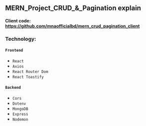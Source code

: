## MERN_Project_CRUD_&_Pagination explain
#### Client code: https://github.com/mnaofficialbd/mern_crud_pagination_client
### Technology:

#### `Frontend`
- `React`
- `Axios`
- `React Router Dom`
- `React Toastify`

#### `Backend`
- `Cors`
- `Dotenv`
- `MongoDB`
- `Express`
- `Nodemon`